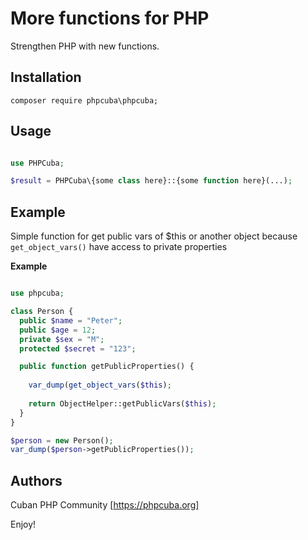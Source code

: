 # More functions for PHP

Strengthen PHP with new functions.

## Installation

```
composer require phpcuba\phpcuba;
```

## Usage
```php

use PHPCuba;

$result = PHPCuba\{some class here}::{some function here}(...);
```

## Example

Simple function for get public vars of $this or another 
object because `get_object_vars()` have access to private properties

**Example**

```php

use phpcuba;

class Person {
  public $name = "Peter";
  public $age = 12;
  private $sex = "M";
  protected $secret = "123";

  public function getPublicProperties() {
  	
    var_dump(get_object_vars($this);
  	
    return ObjectHelper::getPublicVars($this);
  }
}

$person = new Person();
var_dump($person->getPublicProperties());
```

## Authors

Cuban PHP Community [https://phpcuba.org]

Enjoy!